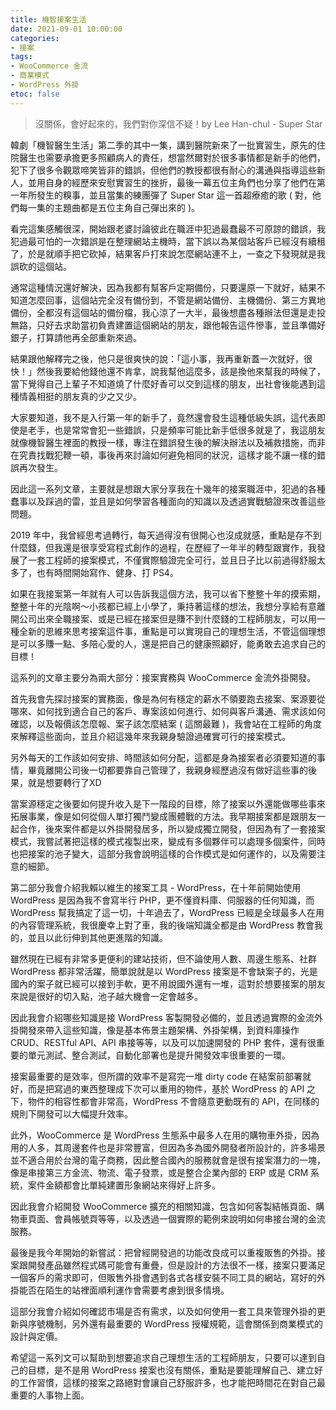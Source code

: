 ```yaml
---
title: 機智接案生活
date: 2021-09-01 10:00:00
categories:
- 接案
tags:
- WooCommerce 金流
- 商業模式
- WordPress 外掛
etoc: false
---
```



> 沒關係，會好起來的，我們對你深信不疑！by Lee Han-chul - Super Star

韓劇「機智醫生生活」第二季的其中一集，講到醫院新來了一批實習生，原先的住院醫生也需要承擔更多照顧病人的責任，想當然爾對於很多事情都是新手的他們，犯下了很多令觀眾啼笑皆非的錯誤，但他們的教授都很有耐心的溝通與指導這些新人，並用自身的經歷來安慰實習生的挫折，最後一幕五位主角們也分享了他們在第一年所發生的糗事，並且當集的練團彈了 Super Star 這一首超療癒的歌 ( 對，他們每一集的主題曲都是五位主角自己彈出來的 )。

看完這集感觸很深，開始跟老婆討論彼此在職涯中犯過最蠢最不可原諒的錯誤，我犯過最可怕的一次錯誤是在整理網站主機時，當下誤以為某個站客戶已經沒有續租了，於是就順手把它砍掉，結果客戶打來說怎麼網站連不上，一查之下發現就是我誤砍的這個站。

<!--more-->

通常這種情況還好解決，因為我都有幫客戶定期備份，只要還原一下就好，結果不知道怎麼回事，這個站完全沒有備份到，不管是網站備份、主機備份、第三方異地備份，全都沒有這個站的備份檔，我心涼了一大半，最後想盡各種辦法但還是走投無路，只好去求助當初負責建置這個網站的朋友，跟他報告這件慘事，並且準備好銀子，打算請他再全部重新來過。

結果跟他解釋完之後，他只是很爽快的說：「這小事，我再重新蓋一次就好，很快！」然後我要給他錢他還不肯拿，說我幫他這麼多，該是換他來幫我的時候了，當下覺得自己上輩子不知道燒了什麼好香可以交到這樣的朋友，出社會後能遇到這種情義相挺的朋友真的少之又少。

大家要知道，我不是入行第一年的新手了，竟然還會發生這種低級失誤，這代表即使是老手，也是常常會犯一些錯誤，只是頻率可能比新手低很多就是了，我這朋友就像機智醫生裡面的教授一樣，專注在錯誤發生後的解決辦法以及補救措施，而非在究責找戰犯鞭一頓，事後再來討論如何避免相同的狀況，這樣才能不讓一樣的錯誤再次發生。

因此這一系列文章，主要就是想跟大家分享我在十幾年的接案職涯中，犯過的各種蠢事以及踩過的雷，並且是如何學習各種面向的知識以及透過實戰驗證來改善這些問題。

2019 年中，我曾經思考過轉行，每天過得沒有很開心也沒成就感，重點是存不到什麼錢，但我還是很享受寫程式創作的過程，在歷經了一年半的轉型跟實作，我發展了一套工程師的接案模式，不僅實際驗證完全可行，並且日子比以前過得舒服太多了，也有時間開始寫作、健身、打 PS4。

如果在我接案第一年就有人可以告訴我這個方法，我可以省下整整十年的摸索期，整整十年的光陰啊～小孩都已經上小學了，秉持著這樣的想法，我想分享給有意離開公司出來全職接案、或是已經在接案但是賺不到什麼錢的工程師朋友，可以用一種全新的思維來思考接案這件事，重點是可以實現自己的理想生活，不管這個理想是可以多賺一點、多陪心愛的人，還是把自己的健康照顧好，能勇敢去追求自己的目標！

這系列的文章主要分為兩大部分：接案實務與 WooCommerce 金流外掛開發。

首先我會先探討接案的實務面，像是為何有穩定的薪水不領要跑去接案、案源要從哪來、如何找到適合自己的客戶、專案該如何進行、如何與客戶溝通、需求該如何確認，以及報價該怎麼報、案子該怎麼結案 ( 這關最難 )，我會站在工程師的角度來解釋這些面向，並且介紹這幾年來我親身驗證過確實可行的接案模式。

另外每天的工作該如何安排、時間該如何分配，這都是身為接案者必須要知道的事情，畢竟離開公司後一切都要靠自己管理了，我親身經歷過沒有做好這些事的後果，就是想要轉行了XD

當案源穩定之後要如何提升收入是下一階段的目標，除了接案以外還能做哪些事來拓展事業，像是如何從個人單打獨鬥變成團體戰的方法。我早期接案都是跟朋友一起合作，後來案件都是以外掛開發居多，所以變成獨立開發，但因為有了一套接案模式，我嘗試著把這樣的模式複製出來，變成有多個夥伴可以處理多個案件，同時也把接案的池子變大，這部分我會說明這樣的合作模式是如何運作的，以及需要注意的細節。

第二部分我會介紹我賴以維生的接案工具 - WordPress，在十年前開始使用 WordPress 是因為我不會寫半行 PHP，更不懂資料庫、伺服器的任何知識，而 WordPress 幫我搞定了這一切，十年過去了，WordPress 已經是全球最多人在用的內容管理系統，我很慶幸上對了車，我的後端知識全都是由 WordPress 教會我的，並且以此衍伸到其他更進階的知識。

雖然現在已經有非常多更便利的建站技術，但不論使用人數、周邊生態系、社群 WordPress 都非常活躍，簡單說就是以 WordPress 接案是不會缺案子的，光是國內的案子就已經可以接到手軟，更不用說國外還有一堆，這對於想要接案的朋友來說是很好的切入點，池子越大機會一定會越多。

因此我會介紹哪些知識是接 WordPress 客製開發必備的，並且透過實際的金流外掛開發來帶入這些知識，像是基本佈景主題架構、外掛架構，到資料庫操作 CRUD、RESTful API、API 串接等等，以及可以加速開發的 PHP 套件，還有很重要的單元測試、整合測試，自動化部署也是提升開發效率很重要的一環。

接案最重要的是效率，但所謂的效率不是寫完一堆 dirty code 在結案前部署就好，而是把寫過的東西整理成下次可以重用的物件，基於 WordPress 的 API 之下，物件的相容性都會非常高，WordPress 不會隨意更動既有的 API，在同樣的規則下開發可以大幅提升效率。

此外，WooCommerce 是 WordPress 生態系中最多人在用的購物車外掛，因為用的人多，其周邊套件也是非常豐富，但因為多為國外開發者所設計的，許多場景並不適合用於台灣的電子商務，因此整合國內的服務就會是很有接案潛力的一塊，像是串接第三方金流、物流、電子發票，或是整合企業內部的 ERP 或是 CRM 系統，案件金額都會比單純建置形象網站來得好上許多。

因此我會介紹開發 WooCommerce 擴充的相關知識，包含如何客製結帳頁面、購物車頁面、會員帳號頁等等，以及透過一個實際的範例來說明如何串接台灣的金流服務。

最後是我今年開始的新嘗試：把曾經開發過的功能改良成可以重複販售的外掛。接案跟開發產品雖然程式碼可能會有重疊，但是設計的方法很不一樣，接案只要滿足一個客戶的需求即可，但販售外掛會遇到各式各樣安裝不同工具的網站，寫好的外掛能否在陌生的站裡面順利運作會需要考慮到很多情境。

這部分我會介紹如何確認市場是否有需求，以及如何使用一套工具來管理外掛的更新與序號機制，另外還有最重要的 WordPress 授權規範，這會關係到商業模式的設計與定價。

希望這一系列文可以幫助到想要追求自己理想生活的工程師朋友，只要可以達到自己的目標，是不是用 WordPress 接案也沒有關係，重點是要能理解自己、建立好的工作習慣，這樣的接案之路絕對會讓自己舒服許多，也才能把時間花在對自己最重要的人事物上面。

